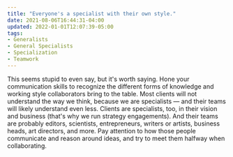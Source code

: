 ```yaml
---
title: "Everyone's a specialist with their own style."
date: 2021-08-06T16:44:31-04:00
updated: 2022-01-01T12:07:39-05:00
tags:
- Generalists
- General Specialists
- Specialization
- Teamwork
---
```


This seems stupid to even say, but it's worth saying. Hone your communication skills to recognize the different forms of knowledge and working style collaborators bring to the table. Most clients will not understand the way we think, because we are specialists — and their teams will likely understand even less. Clients are specialists, too, in their vision and business (that's why we run strategy engagements). And their teams are probably editors, scientists, entrepreneurs, writers or artists, business heads, art directors, and more. Pay attention to how those people communicate and reason around ideas, and try to meet them halfway when collaborating.